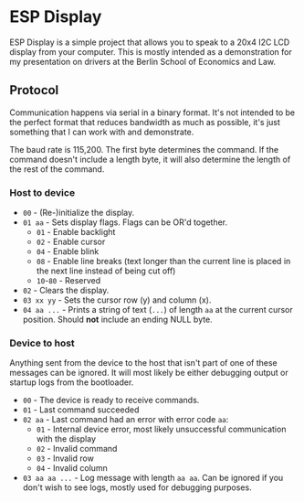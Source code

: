 # ESP Display

ESP Display is a simple project that allows you to speak to a 20x4 I2C LCD display from your computer. This is mostly intended as a demonstration for my presentation on drivers at the Berlin School of Economics and Law.

## Protocol

Communication happens via serial in a binary format. It's not intended to be the perfect format that reduces bandwidth as much as possible, it's just something that I can work with and demonstrate.

The baud rate is 115,200. The first byte determines the command. If the command doesn't include a length byte, it will also determine the length of the rest of the command.

### Host to device

- `00` - (Re-)initialize the display.
- `01 aa` - Sets display flags. Flags can be OR'd together.
  - `01` - Enable backlight
  - `02` - Enable cursor
  - `04` - Enable blink
  - `08` - Enable line breaks (text longer than the current line is placed in the next line instead of being cut off)
  - `10`-`80` - Reserved
- `02` - Clears the display.
- `03 xx yy` - Sets the cursor row (y) and column (x).
- `04 aa ...` - Prints a string of text (`...`) of length `aa` at the current cursor position. Should **not** include an ending NULL byte.

### Device to host

Anything sent from the device to the host that isn't part of one of these messages can be ignored.
It will most likely be either debugging output or startup logs from the bootloader.

- `00` - The device is ready to receive commands.
- `01` - Last command succeeded
- `02 aa` - Last command had an error with error code `aa`:
  - `01` - Internal device error, most likely unsuccessful communication with the display
  - `02` - Invalid command
  - `03` - Invalid row
  - `04` - Invalid column
- `03 aa aa ...` - Log message with length `aa aa`. Can be ignored if you don't wish to see logs, mostly used for debugging purposes.
